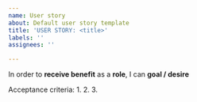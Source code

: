 ```yaml
---
name: User story
about: Default user story template
title: 'USER STORY: <title>'
labels: ''
assignees: ''

---
```


In order to **receive benefit** as a **role**, I can **goal / desire**

Acceptance criteria:
1.
2.
3.
